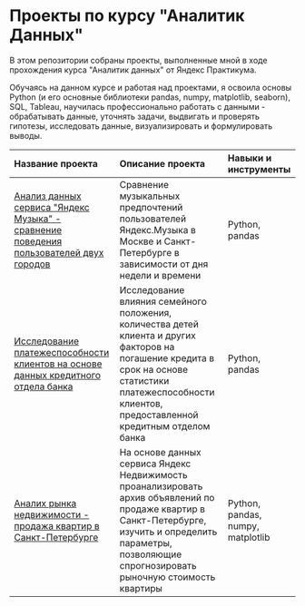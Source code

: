# Проекты по курсу "Аналитик Данных"

В этом репозитории собраны проекты, выполненные мной в ходе прохождения курса "Аналитик данных" от Яндекс Практикума.

Обучаясь на данном курсе и работая над проектами,  я освоила основы Python (и его основные библиотеки pandas, numpy, matplotlib, seaborn),
 SQL, Tableau, научилась профессионально работать с данными - обрабатывать данные, уточнять задачи, выдвигать и проверять гипотезы,
 исследовать данные, визуализировать и формулировать выводы.

| Название проекта | Описание проекта | Навыки и инструменты |
| :--------------- | :--------------- | :--------------- |
| [Анализ данных сервиса "Яндекс Музыка" - сравнение поведения пользователей двух городов](Music_big_cities) | Сравнение музыкальных предпочтений пользователей Яндекс.Музыка в Москве и Санкт-Петербурге в зависимости от дня недели и времени | Python, pandas | 
| [Исследование платежеспособности клиентов на основе данных кредитного отдела банка](Credit_repayment_for_bank) | Исследование влияния семейного положения, количества детей клиента и других факторов на погашение кредита в срок на основе статистики платежеспособности клиентов, предоставленной кредитным отделом банка | Python, pandas |
| [Аналих рынка недвижимости - продажа квартир в Санкт-Петербурге](Real_estate_market_analysis) | На основе данных сервиса Яндекс Недвижимость проанализировать архив объявлений по продаже квартир в Санкт-Петербурге, изучить и определить параметры, позволяющие спрогнозировать рыночную стоимость квартиры | Python, pandas, numpy, matplotlib |


